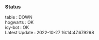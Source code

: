 ### Status


table : DOWN  
hogwarts : OK  
icy-bot : OK  
Latest Update : 2022-10-27 16:14:47.679298
